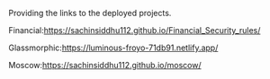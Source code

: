 Providing the links to the deployed projects.

Financial:https://sachinsiddhu112.github.io/Financial_Security_rules/

Glassmorphic:https://luminous-froyo-71db91.netlify.app/

Moscow:https://sachinsiddhu112.github.io/moscow/
